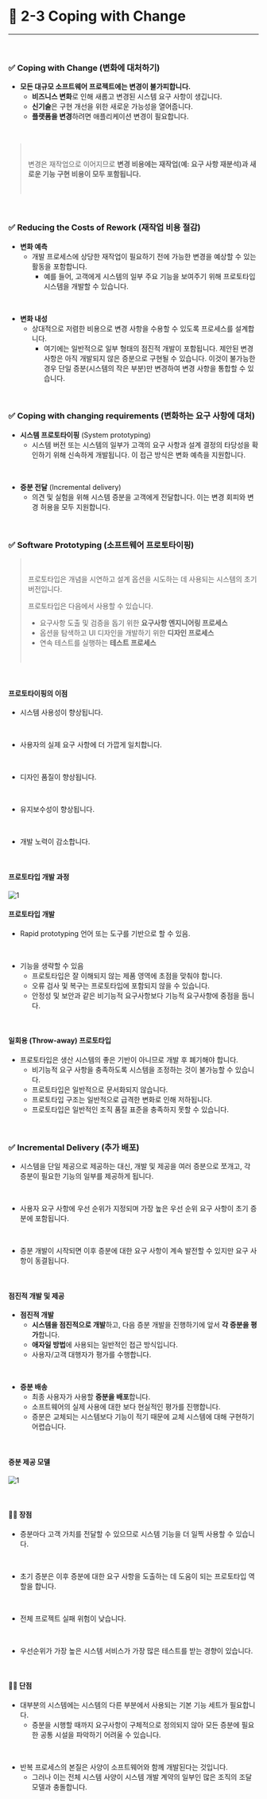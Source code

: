 # 🍎 2-3 Coping with Change
---
<br>

### ✅ Coping with Change (변화에 대처하기)
- **모든 대규모 소프트웨어 프로젝트에는 변경이 불가피합니다.**
  - **비즈니스 변화**로 인해 새롭고 변경된 시스템 요구 사항이 생깁니다.
  - **신기술**은 구현 개선을 위한 새로운 가능성을 열어줍니다.
  - **플랫폼을 변경**하려면 애플리케이션 변경이 필요합니다.
<br>

> <br>
> 
> 변경은 재작업으로 이어지므로 **변경 비용에는 재작업(예: 요구 사항 재분석)과 새로운 기능 구현 비용이 모두 포함됩니다.**
> 
> <br>

<br>


### ✅ Reducing the Costs of Rework (재작업 비용 절감)
- **변화 예측**
  - 개발 프로세스에 상당한 재작업이 필요하기 전에 가능한 변경을 예상할 수 있는 활동을 포함합니다.
    - 예를 들어, 고객에게 시스템의 일부 주요 기능을 보여주기 위해 프로토타입 시스템을 개발할 수 있습니다.
<br>

- **변화 내성**
  - 상대적으로 저렴한 비용으로 변경 사항을 수용할 수 있도록 프로세스를 설계합니다.
    - 여기에는 일반적으로 일부 형태의 점진적 개발이 포함됩니다.
제안된 변경 사항은 아직 개발되지 않은 증분으로 구현될 수 있습니다. 이것이 불가능한 경우 단일 증분(시스템의 작은 부분)만 변경하여 변경 사항을 통합할 수 있습니다.
<br>

### ✅ Coping with changing requirements (변화하는 요구 사항에 대처)
- **시스템 프로토타이핑** (System prototyping)
  - 시스템 버전 또는 시스템의 일부가 고객의 요구 사항과 설계 결정의 타당성을 확인하기 위해 신속하게 개발됩니다. 이 접근 방식은 변화 예측을 지원합니다.
<br>

- **증분 전달** (Incremental delivery)
  - 의견 및 실험을 위해 시스템 증분을 고객에게 전달합니다. 이는 변경 회피와 변경 허용을 모두 지원합니다.
<br>

### ✅ Software Prototyping (소프트웨어 프로토타이핑)
> <br>
> 
> 프로토타입은 개념을 시연하고 설계 옵션을 시도하는 데 사용되는 시스템의 초기 버전입니다.
> <br>
>
> 프로토타입은 다음에서 사용할 수 있습니다.
> - 요구사항 도출 및 검증을 돕기 위한 **요구사항 엔지니어링 프로세스**
> - 옵션을 탐색하고 UI 디자인을 개발하기 위한 **디자인 프로세스**
> - 연속 테스트를 실행하는 **테스트 프로세스**
> 
> <br>

<br>

#### 프로토타이핑의 이점
- 시스템 사용성이 향상됩니다.
<br>

- 사용자의 실제 요구 사항에 더 가깝게 일치합니다.
<br>

- 디자인 품질이 향상됩니다.
<br>

- 유지보수성이 향상됩니다.
<br>

- 개발 노력이 감소합니다.
<br>

#### 프로토타입 개발 과정
![1](https://i.imgur.com/6eAiZKD.png)
<br>

#### 프로토타입 개발
- Rapid prototyping 언어 또는 도구를 기반으로 할 수 있음.
<br>

- 기능을 생략할 수 있음
  - 프로토타입은 잘 이해되지 않는 제품 영역에 초점을 맞춰야 합니다.
  - 오류 검사 및 복구는 프로토타입에 포함되지 않을 수 있습니다.
  - 안정성 및 보안과 같은 비기능적 요구사항보다 기능적 요구사항에 중점을 둡니다.
<br>

#### 일회용 (Throw-away) 프로토타입
- 프로토타입은 생산 시스템의 좋은 기반이 아니므로 개발 후 폐기해야 합니다.
  - 비기능적 요구 사항을 충족하도록 시스템을 조정하는 것이 불가능할 수 있습니다.
  - 프로토타입은 일반적으로 문서화되지 않습니다.
  - 프로토타입 구조는 일반적으로 급격한 변화로 인해 저하됩니다.
  - 프로토타입은 일반적인 조직 품질 표준을 충족하지 못할 수 있습니다.
<br>



### ✅ Incremental Delivery (추가 배포)
- 시스템을 단일 제공으로 제공하는 대신, 개발 및 제공을 여러 증분으로 쪼개고, 각 증분이 필요한 기능의 일부를 제공하게 됩니다.
<br>

- 사용자 요구 사항에 우선 ​​순위가 지정되며 가장 높은 우선 순위 요구 사항이 초기 증분에 포함됩니다.
<br>

- 증분 개발이 시작되면 이후 증분에 대한 요구 사항이 계속 발전할 수 있지만 요구 사항이 동결됩니다.
<br>

#### 점진적 개발 및 제공
- **점진적 개발**
  - **시스템을 점진적으로 개발**하고, 다음 증분 개발을 진행하기에 앞서 **각 증분을 평가**합니다.
  - **애자일 방법**에 사용되는 일반적인 접근 방식입니다.
  - 사용자/고객 대행자가 평가를 수행합니다.
<br>

- **증분 배송**
  - 최종 사용자가 사용할 **증분을 배포**합니다.
  - 소프트웨어의 실제 사용에 대한 보다 현실적인 평가를 진행합니다.
  - 증분은 교체되는 시스템보다 기능이 적기 때문에 교체 시스템에 대해 구현하기 어렵습니다.
<br>

#### 증분 제공 모델
![1](https://i.imgur.com/3RnJtV9.png)

<br>

#### 👍🏼 장점
- 증분마다 고객 가치를 전달할 수 있으므로 시스템 기능을 더 일찍 사용할 수 있습니다.
<br>

- 초기 증분은 이후 증분에 대한 요구 사항을 도출하는 데 도움이 되는 프로토타입 역할을 합니다.
<br>

- 전체 프로젝트 실패 위험이 낮습니다.
<br>

- 우선순위가 가장 높은 시스템 서비스가 가장 많은 테스트를 받는 경향이 있습니다.
<br>

#### 👎🏼 단점
- 대부분의 시스템에는 시스템의 다른 부분에서 사용되는 기본 기능 세트가 필요합니다.
  - 증분을 시행할 때까지 요구사항이 구체적으로 정의되지 않아 모든 증분에 필요한 공통 시설을 파악하기 어려울 수 있습니다.
<br>

- 반복 프로세스의 본질은 사양이 소프트웨어와 함께 개발된다는 것입니다.
  - 그러나 이는 전체 시스템 사양이 시스템 개발 계약의 일부인 많은 조직의 조달 모델과 충돌합니다.
<br>


